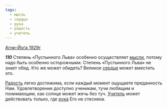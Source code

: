```yaml
---
tags:
  - мысль
  - сердце
  - рука
  - радость
  - учитель
---
```


[Агни-Йога 1929г](https://127.0.0.1:4002/agni/1929)

___110___
Степень «Пустынного Льва» особенно осуществляет [мысли](../../../tags/#мысль), потому надо быть особенно осторожными. Степень «Пустынного Льва» не знает обид. Кто же может обидеть? Великое [сердце](../../../tags/#сердце) может вместить это.   

[Радость](../../../tags/#радость) легко достижима, если каждый момент ощущаете преданность Нам. Удовлетворение доступно ученикам, тучи любящим и понимающим, как солнце может жечь без туч. [Учитель](../../../tags/#учитель) может действовать только, где [рука](../../../tags/#рука) Его не стеснена.